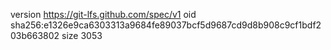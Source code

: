 version https://git-lfs.github.com/spec/v1
oid sha256:e1326e9ca6303313a9684fe89037bcf5d9687cd9d8b908c9cf1bdf203b663802
size 3053
